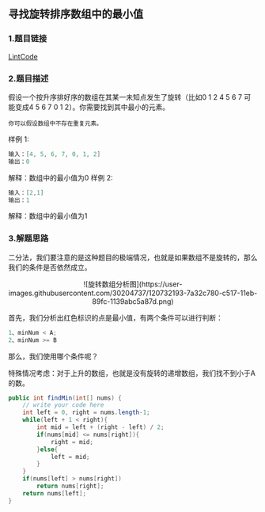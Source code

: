 ## 寻找旋转排序数组中的最小值

### 1.题目链接
[LintCode](https://www.lintcode.com/problem/159/)
### 2.题目描述
假设一个按升序排好序的数组在其某一未知点发生了旋转（比如0 1 2 4 5 6 7 可能变成4 5 6 7 0 1 2）。你需要找到其中最小的元素。

`你可以假设数组中不存在重复元素。`

样例 1:
```java
输入：[4, 5, 6, 7, 0, 1, 2]
输出：0
```
解释：数组中的最小值为0
样例 2:
```java
输入：[2,1]
输出：1
```
解释：数组中的最小值为1

### 3.解题思路

二分法，我们要注意的是这种题目的极端情况，也就是如果数组不是旋转的，那么我们的条件是否依然成立。

<div align=center>![旋转数组分析图](https://user-images.githubusercontent.com/30204737/120732193-7a32c780-c517-11eb-89fc-1139abc5a87d.png)</div>

首先，我们分析出红色标识的点是最小值，有两个条件可以进行判断：

```java
1、minNum < A;
2、minNum >= B
```
那么，我们使用哪个条件呢？

特殊情况考虑：对于上升的数组，也就是没有旋转的递增数组，我们找不到小于A的数。

```java
public int findMin(int[] nums) {
    // write your code here
    int left = 0, right = nums.length-1;
    while(left + 1 < right){
        int mid = left + (right - left) / 2;
        if(nums[mid] <= nums[right]){
            right = mid;
        }else{
            left = mid;
        }
    }
    if(nums[left] > nums[right])
        return nums[right];
    return nums[left];
}
```
